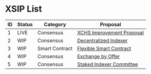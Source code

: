 # XSIP List

| ID  | Status | Category       | Proposal                                              |
| --- | ------ | -------------- | ----------------------------------------------------- |
| 1   | LIVE   | Consensus      | [XCHS Improvement Proposal](./xsip-1-proposal.md)     |
| 2   | WIP    | Consensus      | [Decentralized Indexer](./xsip-2-indexer.md)          |
| 3   | WIP    | Smart Contract | [Flexible Smart Contract](./xsip-3-smart-contract.md) |
| 4   | WIP    | Consensus      | [Exchange by Offer](./xsip-4-exchange-by-offer.md)    |
| 5   | WIP    | Consensus      | [Staked Indexer Committee](./xsip-5-staked-indexer-committee.md) |